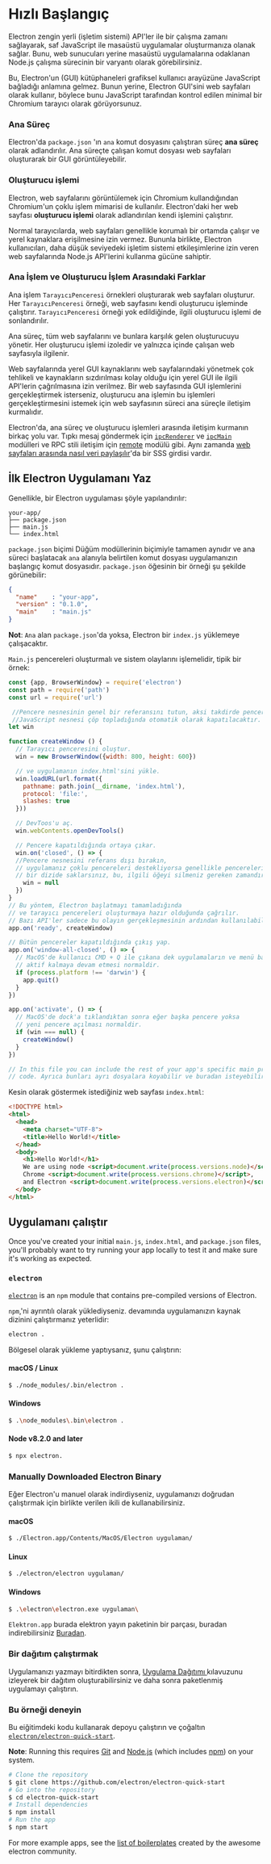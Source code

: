 # Hızlı Başlangıç

Electron zengin yerli (işletim sistemi) API'ler ile bir çalışma zamanı sağlayarak, saf JavaScript ile masaüstü uygulamalar oluşturmanıza olanak sağlar. Bunu, web sunucuları yerine masaüstü uygulamalarına odaklanan Node.js çalışma sürecinin bir varyantı olarak görebilirsiniz.

Bu, Electron'un (GUI) kütüphaneleri grafiksel kullanıcı arayüzüne JavaScript bağladığı anlamına gelmez. Bunun yerine, Electron GUI'sini web sayfaları olarak kullanır, böylece bunu JavaScript tarafından kontrol edilen minimal bir Chromium tarayıcı olarak görüyorsunuz.

### Ana Süreç

Electron'da `package.json` 'ın `ana` komut dosyasını çalıştıran süreç **ana süreç** olarak adlandırılır. Ana süreçte çalışan komut dosyası web sayfaları oluşturarak bir GUI görüntüleyebilir.

### Oluşturucu işlemi

Electron, web sayfalarını görüntülemek için Chromium kullandığından Chromium'un çoklu işlem mimarisi de kullanılır. Electron'daki her web sayfası **oluşturucu işlemi** olarak adlandırılan kendi işlemini çalıştırır.

Normal tarayıcılarda, web sayfaları genellikle korumalı bir ortamda çalışır ve yerel kaynaklara erişilmesine izin vermez. Bununla birlikte, Electron kullanıcıları, daha düşük seviyedeki işletim sistemi etkileşimlerine izin veren web sayfalarında Node.js API'lerini kullanma gücüne sahiptir.

### Ana İşlem ve Oluşturucu İşlem Arasındaki Farklar

Ana işlem `TarayıcıPenceresi` örnekleri oluşturarak web sayfaları oluşturur. Her ` TarayıcıPenceresi ` örneği, web sayfasını kendi oluşturucu işleminde çalıştırır. `TarayıcıPenceresi` örneği yok edildiğinde, ilgili oluşturucu işlemi de sonlandırılır.

Ana süreç, tüm web sayfalarını ve bunlara karşılık gelen oluşturucuyu yönetir. Her oluşturucu işlemi izoledir ve yalnızca içinde çalışan web sayfasıyla ilgilenir.

Web sayfalarında yerel GUI kaynaklarını web sayfalarındaki yönetmek çok tehlikeli ve kaynakların sızdırılması kolay olduğu için yerel GUI ile ilgili API'lerin çağrılmasına izin verilmez. Bir web sayfasında GUI işlemlerini gerçekleştirmek isterseniz, oluşturucu ana işlemin bu işlemleri gerçekleştirmesini istemek için web sayfasının süreci ana süreçle iletişim kurmalıdır.

Electron'da, ana süreç ve oluşturucu işlemleri arasında iletişim kurmanın birkaç yolu var. Tıpkı mesaj göndermek için [`ipcRenderer`](../api/ipc-renderer.md) ve [`ipcMain`](../api/ipc-main.md) modülleri ve RPC stili iletişim için [remote](../api/remote.md) modülü gibi. Aynı zamanda [web sayfaları arasında nasıl veri paylaşılır](../faq.md#how-to-share-data-between-web-pages)'da bir SSS girdisi vardır.

## İlk Electron Uygulamanı Yaz

Genellikle, bir Electron uygulaması şöyle yapılandırılır:

```text
your-app/
├── package.json
├── main.js
└── index.html
```

`package.json` biçimi Düğüm modüllerinin biçimiyle tamamen aynıdır ve ana süreci başlatacak `ana` alanıyla belirtilen komut dosyası uygulamanızın başlangıç ​​komut dosyasıdır. `package.json` öğesinin bir örneği şu şekilde görünebilir:

```json
{
  "name"    : "your-app",
  "version" : "0.1.0",
  "main"    : "main.js"
}
```

**Not**: `Ana` alan `package.json`'da yoksa, Electron bir `index.js` yüklemeye çalışacaktır.

`Main.js` pencereleri oluşturmalı ve sistem olaylarını işlemelidir, tipik bir örnek:

```javascript
const {app, BrowserWindow} = require('electron')
const path = require('path')
const url = require('url')

 //Pencere nesnesinin genel bir referansını tutun, aksi takdirde pencere
 //JavaScript nesnesi çöp topladığında otomatik olarak kapatılacaktır.
let win

function createWindow () {
  // Tarayıcı penceresini oluştur.
  win = new BrowserWindow({width: 800, height: 600})

  // ve uygulamanın index.html'sini yükle.
  win.loadURL(url.format({
    pathname: path.join(__dirname, 'index.html'),
    protocol: 'file:',
    slashes: true
  }))

  // DevToos'u aç.
  win.webContents.openDevTools()

  // Pencere kapatıldığında ortaya çıkar.
  win.on('closed', () => {
  //Pencere nesnesini referans dışı bırakın,
  // uygulamanız çoklu pencereleri destekliyorsa genellikle pencereleri
  // bir dizide saklarsınız, bu, ilgili öğeyi silmeniz gereken zamandır.
    win = null
  })
}
// Bu yöntem, Electron başlatmayı tamamladığında
// ve tarayıcı pencereleri oluşturmaya hazır olduğunda çağrılır.
// Bazı API'ler sadece bu olayın gerçekleşmesinin ardından kullanılabilir.
app.on('ready', createWindow)

// Bütün pencereler kapatıldığında çıkış yap.
app.on('window-all-closed', () => {
  // MacOS'de kullanıcı CMD + Q ile çıkana dek uygulamaların ve menü barlarının
  // aktif kalmaya devam etmesi normaldir.
  if (process.platform !== 'darwin') {
    app.quit()
  }
})

app.on('activate', () => {
  // MacOS'de dock'a tıklandıktan sonra eğer başka pencere yoksa
  // yeni pencere açılması normaldir.
  if (win === null) {
    createWindow()
  }
})

// In this file you can include the rest of your app's specific main process
// code. Ayrıca bunları ayrı dosyalara koyabilir ve buradan isteyebilirsiniz.
```

Kesin olarak göstermek istediğiniz web sayfası `index.html`:

```html
<!DOCTYPE html>
<html>
  <head>
    <meta charset="UTF-8">
    <title>Hello World!</title>
  </head>
  <body>
    <h1>Hello World!</h1>
    We are using node <script>document.write(process.versions.node)</script>,
    Chrome <script>document.write(process.versions.chrome)</script>,
    and Electron <script>document.write(process.versions.electron)</script>.
  </body>
</html>
```

## Uygulamanı çalıştır

Once you've created your initial `main.js`, `index.html`, and `package.json` files, you'll probably want to try running your app locally to test it and make sure it's working as expected.

### `electron`

[`electron`](https://github.com/electron-userland/electron-prebuilt) is an `npm` module that contains pre-compiled versions of Electron.

`npm`,'ni ayrıntılı olarak yüklediyseniz. devamında uygulamanızın kaynak dizinini çalıştırmanız yeterlidir:

```sh
electron .
```

Bölgesel olarak yükleme yaptıysanız, şunu çalıştırın:

#### macOS / Linux

```sh
$ ./node_modules/.bin/electron .
```

#### Windows

```sh
$ .\node_modules\.bin\electron .
```

#### Node v8.2.0 and later

```sh
$ npx electron.
```

### Manually Downloaded Electron Binary

Eğer Electron'u manuel olarak indirdiyseniz, uygulamanızı doğrudan çalıştırmak için birlikte verilen ikili de kullanabilirsiniz.

#### macOS

```sh
$ ./Electron.app/Contents/MacOS/Electron uygulaman/
```

#### Linux

```sh
$ ./electron/electron uygulaman/
```

#### Windows

```sh
$ .\electron\electron.exe uygulaman\

```

`Elektron.app` burada elektron yayın paketinin bir parçası, buradan indirebilirsiniz [Buradan](https://github.com/electron/electron/releases).

### Bir dağıtım çalıştırmak

Uygulamanızı yazmayı bitirdikten sonra, [ Uygulama Dağıtımı ](./application-distribution.md) kılavuzunu izleyerek bir dağıtım oluşturabilirsiniz ve daha sonra paketlenmiş uygulamayı çalıştırın.

### Bu örneği deneyin

Bu eiğitimdeki kodu kullanarak depoyu çalıştırın ve çoğaltın [`electron/electron-quick-start`](https://github.com/electron/electron-quick-start).

**Note**: Running this requires [Git](https://git-scm.com) and [Node.js](https://nodejs.org/en/download/) (which includes [npm](https://npmjs.org)) on your system.

```sh
# Clone the repository
$ git clone https://github.com/electron/electron-quick-start
# Go into the repository
$ cd electron-quick-start
# Install dependencies
$ npm install
# Run the app
$ npm start
```

For more example apps, see the [list of boilerplates](https://electronjs.org/community#boilerplates) created by the awesome electron community.